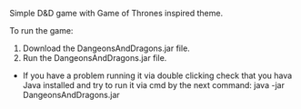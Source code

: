 
Simple D&D game with Game of Thrones inspired theme.

To run the game:
1. Download the DangeonsAndDragons.jar file.
2. Run the DangeonsAndDragons.jar file.

* If you have a problem running it via double clicking check that you hava Java installed and try to run it via cmd by the next command:
java -jar DangeonsAndDragons.jar
